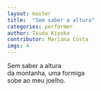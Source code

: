 ```yaml
---
layout: master
title:  "Sem saber a altura"
categories: performer
author: Tsuda Kiyoko
contributor: Mariana Costa
imgs: 4
---
```


Sem saber a altura  
da montanha, uma formiga  
sobe ao meu joelho.  

